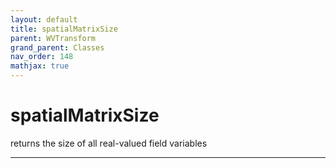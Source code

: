 ```yaml
---
layout: default
title: spatialMatrixSize
parent: WVTransform
grand_parent: Classes
nav_order: 148
mathjax: true
---
```


#  spatialMatrixSize

returns the size of all real-valued field variables


---

